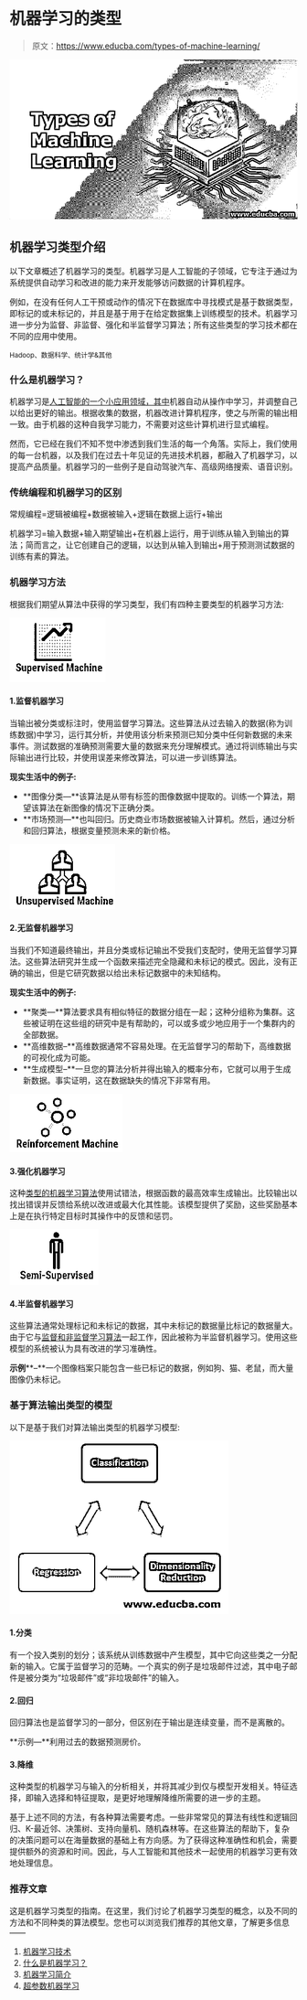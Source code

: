 # 机器学习的类型

> 原文：<https://www.educba.com/types-of-machine-learning/>

![Types of Machine Learning](img/c11e0d53fc3d384d16972004a90a3839.png)



## 机器学习类型介绍

以下文章概述了机器学习的类型。机器学习是人工智能的子领域，它专注于通过为系统提供自动学习和改进的能力来开发能够访问数据的计算机程序。

例如，在没有任何人工干预或动作的情况下在数据库中寻找模式是基于数据类型，即标记的或未标记的，并且是基于用于在给定数据集上训练模型的技术。机器学习进一步分为监督、非监督、强化和半监督学习算法；所有这些类型的学习技术都在不同的应用中使用。

<small>Hadoop、数据科学、统计学&其他</small>

### 什么是机器学习？

机器学习是[人工智能的一个小应用领域，其中](https://www.educba.com/what-is-artificial-intelligence/)机器自动从操作中学习，并调整自己以给出更好的输出。根据收集的数据，机器改进计算机程序，使之与所需的输出相一致。由于机器的这种自我学习能力，不需要对这些计算机进行显式编程。

然而，它已经在我们不知不觉中渗透到我们生活的每一个角落。实际上，我们使用的每一台机器，以及我们在过去十年见证的先进技术机器，都融入了机器学习，以提高产品质量。机器学习的一些例子是自动驾驶汽车、高级网络搜索、语音识别。

### 传统编程和机器学习的区别

常规编程=逻辑被编程+数据被输入+逻辑在数据上运行+输出

机器学习=输入数据+输入期望输出+在机器上运行，用于训练从输入到输出的算法；简而言之，让它创建自己的逻辑，以达到从输入到输出+用于预测测试数据的训练有素的算法。

### 机器学习方法

根据我们期望从算法中获得的学习类型，我们有四种主要类型的机器学习方法:

![Supervised Machine Learning](img/09d376c4ca79ae69525ab4c859d6dc10.png)



#### 1.监督机器学习

当输出被分类或标注时，使用监督学习算法。这些算法从过去输入的数据(称为训练数据)中学习，运行其分析，并使用该分析来预测已知分类中任何新数据的未来事件。测试数据的准确预测需要大量的数据来充分理解模式。通过将训练输出与实际输出进行比较，并使用误差来修改算法，可以进一步训练算法。

**现实生活中的例子:**

*   **图像分类—**该算法是从带有标签的图像数据中提取的。训练一个算法，期望该算法在新图像的情况下正确分类。
*   **市场预测—**也叫回归。历史商业市场数据被输入计算机。然后，通过分析和回归算法，根据变量预测未来的新价格。

![Unsupervised ](img/7a16560fda89f4f707aafe6b1d8684e7.png)



#### 2.无监督机器学习

当我们不知道最终输出，并且分类或标记输出不受我们支配时，使用无监督学习算法。这些算法研究并生成一个函数来描述完全隐藏和未标记的模式。因此，没有正确的输出，但是它研究数据以给出未标记数据中的未知结构。

**现实生活中的例子:**

*   **聚类—**算法要求具有相似特征的数据分组在一起；这种分组称为集群。这些被证明在这些组的研究中是有帮助的，可以或多或少地应用于一个集群内的全部数据。
*   **高维数据–**高维数据通常不容易处理。在无监督学习的帮助下，高维数据的可视化成为可能。
*   **生成模型–**一旦您的算法分析并得出输入的概率分布，它就可以用于生成新数据。事实证明，这在数据缺失的情况下非常有用。

![Reinforcement ](img/d9edd01e03512b1e6215a36c694471e4.png)



#### 3.强化机器学习

这种[类型的机器学习算法](https://www.educba.com/types-of-machine-learning-algorithms/)使用试错法，根据函数的最高效率生成输出。比较输出以找出错误并反馈给系统以改进或最大化其性能。该模型提供了奖励，这些奖励基本上是在执行特定目标时其操作中的反馈和惩罚。

![Semi-Supervised](img/8836ff79d5671feba3ee5a5c1050d17b.png)



#### 4.半监督机器学习

这些算法通常处理标记和未标记的数据，其中未标记的数据量比标记的数据量大。由于它与[监督和非监督学习算法](https://www.educba.com/supervised-learning-vs-unsupervised-learning/)一起工作，因此被称为半监督机器学习。使用这些模型的系统被认为具有改进的学习准确性。

**示例****–**一个图像档案只能包含一些已标记的数据，例如狗、猫、老鼠，而大量图像仍未标记。

### 基于算法输出类型的模型

以下是基于我们对算法输出类型的机器学习模型:

![types of Machine learning models](img/74d079088fe87d81353ab3968e5ff700.png)



#### 1.分类

有一个投入类别的划分；该系统从训练数据中产生模型，其中它向这些类之一分配新的输入。它属于监督学习的范畴。一个真实的例子是垃圾邮件过滤，其中电子邮件是被分类为“垃圾邮件”或“非垃圾邮件”的输入。

#### 2.回归

回归算法也是监督学习的一部分，但区别在于输出是连续变量，而不是离散的。

**示例—**利用过去的数据预测房价。

#### 3.降维

这种类型的机器学习与输入的分析相关，并将其减少到仅与模型开发相关。特征选择，即输入选择和特征提取，是更好地理解降维所需要的进一步的主题。

基于上述不同的方法，有各种算法需要考虑。一些非常常见的算法有线性和逻辑回归、K-最近邻、决策树、支持向量机、随机森林等。在这些算法的帮助下，复杂的决策问题可以在海量数据的基础上有方向感。为了获得这种准确性和机会，需要提供额外的资源和时间。因此，与人工智能和其他技术一起使用的机器学习更有效地处理信息。

### 推荐文章

这是机器学习类型的指南。在这里，我们讨论了机器学习类型的概念，以及不同的方法和不同种类的算法模型。您也可以浏览我们推荐的其他文章，了解更多信息——

1.  [机器学习技术](https://www.educba.com/machine-learning-techniques/)
2.  [什么是机器学习？](https://www.educba.com/what-is-machine-learning/)
3.  [机器学习简介](https://www.educba.com/introduction-to-machine-learning/)
4.  [超参数机器学习](https://www.educba.com/hyperparameter-machine-learning/)






